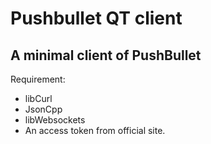 Pushbullet QT client
=====================
A minimal client of PushBullet
-----------------
Requirement:
- libCurl
- JsonCpp
- libWebsockets
- An access token from official site.
